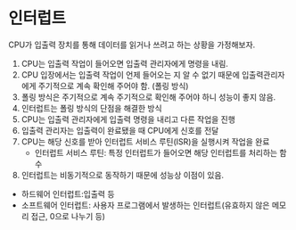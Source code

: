# 인터럽트

CPU가 입출력 장치를 통해 데이터를 읽거나 쓰려고 하는 상황을 가정해보자.

1. CPU는 입출력 작업이 들어오면 입출력 관리자에게 명령을 내림.
2. CPU 입장에서는 입출력 작업이 언제 들어오는 지 알 수 없기 때문에 입출력관리자에게 주기적으로 계속 확인해 주어야 함. (폴링 방식)
3. 폴링 방식은 주기적으로 계속 주기적으로 확인해 주어야 하니 성능이 좋지 않음.
4. 인터럽트는 폴링 방식의 단점을 해결한 방식
5. CPU는 입출력 관리자에게 입출력 명령을 내리고 다른 작업을 진행
6. 입출력 관리자는 입출력이 완료됐을 때 CPU에게 신호를 전달
7. CPU는 해당 신호를 받아 인터럽트 서비스 루틴(ISR)을 실행시켜 작업을 완료
    - 인터럽트 서비스 루틴: 특정 인터럽트가 들어오면 해당 인터럽트를 처리하는 함수
8. 인터럽트는 비동기적으로 동작하기 때문에 성능상 이점이 있음.

- 하드웨어 인터럽트:입출력 등
- 소프트웨어 인터럽트: 사용자 프로그램에서 발생하는 인터럽트(유효하지 않은 메모리 접근, 0으로 나누기 등)

